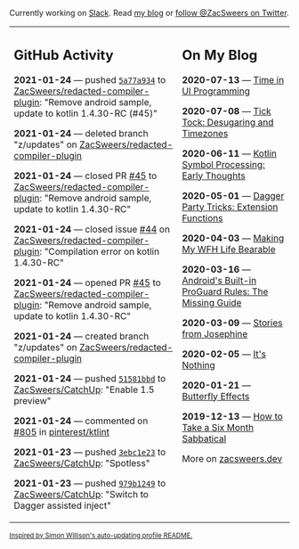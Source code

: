 Currently working on [Slack](https://slack.com/). Read [my blog](https://zacsweers.dev/) or [follow @ZacSweers on Twitter](https://twitter.com/ZacSweers).

<table><tr><td valign="top" width="60%">

## GitHub Activity
<!-- githubActivity starts -->
**2021-01-24** — pushed [`5a77a934`](https://github.com/ZacSweers/redacted-compiler-plugin/commit/5a77a934176320aaed0b02b1f5127d810079486f) to [ZacSweers/redacted-compiler-plugin](https://api.github.com/repos/ZacSweers/redacted-compiler-plugin): "Remove android sample, update to kotlin 1.4.30-RC (#45)"

**2021-01-24** — deleted branch "z/updates" on [ZacSweers/redacted-compiler-plugin](https://api.github.com/repos/ZacSweers/redacted-compiler-plugin)

**2021-01-24** — closed PR [#45](https://api.github.com/repos/ZacSweers/redacted-compiler-plugin/pulls/45) to [ZacSweers/redacted-compiler-plugin](https://api.github.com/repos/ZacSweers/redacted-compiler-plugin): "Remove android sample, update to kotlin 1.4.30-RC"

**2021-01-24** — closed issue [#44](https://api.github.com/repos/ZacSweers/redacted-compiler-plugin/issues/44) on [ZacSweers/redacted-compiler-plugin](https://api.github.com/repos/ZacSweers/redacted-compiler-plugin): "Compilation error on kotlin 1.4.30-RC"

**2021-01-24** — opened PR [#45](https://api.github.com/repos/ZacSweers/redacted-compiler-plugin/pulls/45) to [ZacSweers/redacted-compiler-plugin](https://api.github.com/repos/ZacSweers/redacted-compiler-plugin): "Remove android sample, update to kotlin 1.4.30-RC"

**2021-01-24** — created branch "z/updates" on [ZacSweers/redacted-compiler-plugin](https://api.github.com/repos/ZacSweers/redacted-compiler-plugin)

**2021-01-24** — pushed [`51581bbd`](https://github.com/ZacSweers/CatchUp/commit/51581bbd624295220db1196cfc026dc974c0d072) to [ZacSweers/CatchUp](https://api.github.com/repos/ZacSweers/CatchUp): "Enable 1.5 preview"

**2021-01-24** — commented on [#805](https://github.com/pinterest/ktlint/issues/805#issuecomment-766291954) in [pinterest/ktlint](https://api.github.com/repos/pinterest/ktlint)

**2021-01-23** — pushed [`3ebc1e23`](https://github.com/ZacSweers/CatchUp/commit/3ebc1e23d4adc796cb92788cc1119a00818cce28) to [ZacSweers/CatchUp](https://api.github.com/repos/ZacSweers/CatchUp): "Spotless"

**2021-01-23** — pushed [`979b1249`](https://github.com/ZacSweers/CatchUp/commit/979b124993ea80b98e6248bc42cabe35cb6546d2) to [ZacSweers/CatchUp](https://api.github.com/repos/ZacSweers/CatchUp): "Switch to Dagger assisted inject"
<!-- githubActivity ends -->
</td><td valign="top" width="40%">

## On My Blog
<!-- blog starts -->
**2020-07-13** — [Time in UI Programming](https://www.zacsweers.dev/time-in-ui/)

**2020-07-08** — [Tick Tock: Desugaring and Timezones](https://www.zacsweers.dev/ticktock-desugaring-timezones/)

**2020-06-11** — [Kotlin Symbol Processing: Early Thoughts](https://www.zacsweers.dev/kotlin-symbol-processor-early-thoughts/)

**2020-05-01** — [Dagger Party Tricks: Extension Functions](https://www.zacsweers.dev/dagger-party-tricks-extension-functions/)

**2020-04-03** — [Making My WFH Life Bearable](https://www.zacsweers.dev/making-wfh-life-bearable/)

**2020-03-16** — [Android's Built-in ProGuard Rules: The Missing Guide](https://www.zacsweers.dev/android-proguard-rules/)

**2020-03-09** — [Stories from Josephine](https://www.zacsweers.dev/stories-from-josephine/)

**2020-02-05** — [It's Nothing](https://www.zacsweers.dev/its-nothing/)

**2020-01-21** — [Butterfly Effects](https://www.zacsweers.dev/butterfly-effects/)

**2019-12-13** — [How to Take a Six Month Sabbatical](https://www.zacsweers.dev/how-to-take-a-six-month-sabbatical/)
<!-- blog ends -->
More on [zacsweers.dev](https://zacsweers.dev/)
</td></tr></table>

<sub><a href="https://simonwillison.net/2020/Jul/10/self-updating-profile-readme/">Inspired by Simon Willison's auto-updating profile README.</a></sub>